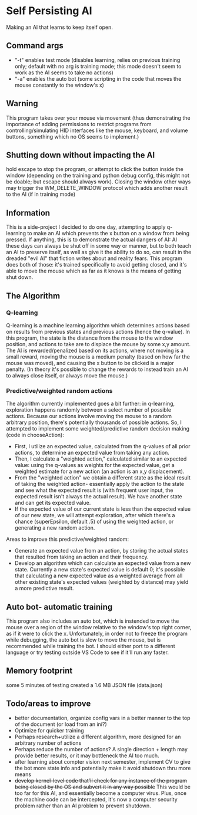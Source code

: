 # Self Persisting AI

Making an AI that learns to keep itself open.

## Command args
* "-t" enables test mode (disables learning, relies on previous training only; default with no arg is training mode; this mode doesn't seem to work as the AI seems to take no actions)
* "-a" enables the auto bot (some scripting in the code that moves the mouse constantly to the window's x)

## **Warning**
This program takes over your mouse via movement (thus demonstrating the importance of adding permissions to restrict programs from controlling/simulating HID interfaces like the mouse, keyboard, and volume buttons, something which no OS seems to implement.)

## **Shutting down without impacting the AI**
hold escape to stop the program, or attempt to click the button inside the window (depending on the training and python debug config, this might not be doable; but escape should always work). Closing the window other ways may trigger the WM_DELETE_WINDOW protocol which adds another result to the AI (if in training mode)

## Information
This is a side-project I decided to do one day, attempting to apply q-learning to make an AI which prevents the x button on a window from being pressed. If anything, this is to demonstrate the actual dangers of AI: AI these days can always be shut off in some way or manner, but to both teach an AI to preserve itself, as well as give it the ability to do so, can result in the dreaded "evil AI" that fiction writes about and reality fears. This program does both of those: it's trained specifically to avoid getting closed, and it's able to move the mouse which as far as it knows is the means of getting shut down.

## The Algorithm
### Q-learning
Q-learning is a machine learning algorithm which determines actions based on results from previous states and previous actions (hence the q-value). In this program, the state is the distance from the mouse to the window position, and actions to take are to displace the mouse by some x,y amount. The AI is rewarded/penalized based on its actions, where not moving is a small reward, moving the mouse is a medium penalty (based on how far the mouse was moved), and causing the x button to be clicked is a major penalty. (In theory it's possible to change the rewards to instead train an AI to always close itself, or always move the mouse.)

### Predictive/weighted random actions
The algorithm currently implemented goes a bit further: in q-learning, exploration happens randomly between a select number of possible actions. Because our actions involve moving the mouse to a random arbitrary position, there's potentially thousands of possible actions. So, I attempted to implement some weighted/predictive random decision making (code in chooseAction):
 
* First, I utilize an expected value, calculated from the q-values of all prior actions, to determine an expected value from taking any action.
* Then, I calculate a "weighted action," calculated similar to an expected value: using the q-values as weights for the expected value, get a weighted estimate for a new action (an action is an x,y displacement).
* From the "weighted action" we obtain a different state as the ideal result of taking the weighted action- essentially apply the action to the state and see what the expected result is (with frequent user input, the expected result isn't always the actual result). We have another state and can get its expected value.
* If the expected value of our current state is less than the expected value of our new state, we will attempt exploration, after which there's a chance (superEpsilon, default .5) of using the weighted action, or generating a new random action.

Areas to improve this predictive/weighted random:
* Generate an expected value from an action, by storing the actual states that resulted from taking an action and their frequency.
* Develop an algorithm which can calculate an expected value from a new state. Currently a new state's expected value is default 0; it's possible that calculating a new expected value as a weighted average from all other existing state's expected values (weighted by distance) may yield a more predictive result.

## Auto bot- automatic training
This program also includes an auto bot, which is instended to move the mouse over a region of the window relative to the window's top right corner, as if it were to click the x. Unfortunately, in order not to freeze the program while debugging, the auto bot is slow to move the mouse, but is recommended while training the bot. I should either port to a different language or try testing outside VS Code to see if it'll run any faster.

## Memory footprint
some 5 minutes of testing created a 1.6 MB JSON file (data.json)

## Todo/areas to improve
* better documentation, organize config vars in a better manner to the top of the document (or load from an ini?)
* Optimize for quicker training
* Perhaps research+utilize a different algorithm, more designed for an arbitrary number of actions
* Perhaps reduce the number of actions? A single direction + length may provide better results, or it may bottleneck the AI too much.
* after learning about compter vision next semester, implement CV to give the bot more state info and potentially make it avoid shutdown thru more means
* ~~develop kernel-level code that'll check for any instance of the program being closed by the OS and subvert it in any way possible~~ This would be too far for this AI, and essentially become a computer virus. Plus, once the machine code can be intercepted, it's now a computer security problem rather than an AI problem to prevent shutdown.
